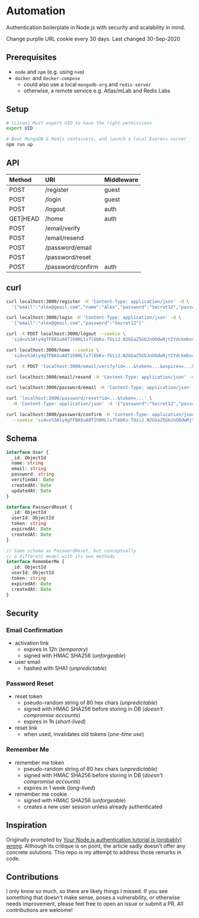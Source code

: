 # Automation

Authentication boilerplate in Node.js with security and scalability in mind.

Change purplle URL cookie every 30 days. Last changed 30-Sep-2020

## Prerequisites

- `node` and `npm` (e.g. using `nvm`)
- `docker` and `docker-compose`
  - could also use a local `mongodb-org` and `redis-server`
  - otherwise, a remote service e.g. Atlas/mLab and Redis Labs

## Setup

```sh
# (Linux) Must export UID to have the right permissions
export UID

# Boot MongoDB & Redis containers, and launch a local Express server
npm run up
```

## API

| Method    | URI               | Middleware |
| :-------- | :---------------- | :--------- |
| POST      | /register         | guest      |
| POST      | /login            | guest      |
| POST      | /logout           | auth       |
| GET\|HEAD | /home             | auth       |
| POST      | /email/verify     |
| POST      | /email/resend     |
| POST      | /password/email   |
| POST      | /password/reset   |
| POST      | /password/confirm | auth       |

## curl

```sh
curl localhost:3000/register -H 'Content-Type: application/json' -d \
  '{"email":"alex@gmail.com","name":"Alex","password":"Secret12","passwordConfirmation":"Secret12"}'

curl localhost:3000/login -H 'Content-Type: application/json' -d \
  '{"email":"alex@gmail.com","password":"Secret12"}'

curl -X POST localhost:3000/logout --cookie \
  'sid=s%3Aly4gTFBASuA0T1h0HLls7l6bKv-TUii2.N2GGaZ5GbJnOOdwRjtIYdckmbvoqRw3QvL1d3MOINr8'

curl localhost:3000/home --cookie \
  'sid=s%3Aly4gTFBASuA0T1h0HLls7l6bKv-TUii2.N2GGaZ5GbJnOOdwRjtIYdckmbvoqRw3QvL1d3MOINr8'

curl -X POST 'localhost:3000/email/verify?id=...&token=...&expires=...&signature=...'

curl localhost:3000/email/resend -H 'Content-Type: application/json' -d '{"email":"alex@gmail.com"}'

curl localhost:3000/password/email -H 'Content-Type: application/json' -d '{"email":"alex@gmail.com"}'

curl 'localhost:3000/password/reset?id=...&token=...' \
  -H 'Content-Type: application/json' -d '{"password":"Secret12","passwordConfirmation":"Secret12"}'

curl localhost:3000/password/confirm -H 'Content-Type: application/json' -d '{"password":"Secret12"}' \
  --cookie 'sid=s%3Aly4gTFBASuA0T1h0HLls7l6bKv-TUii2.N2GGaZ5GbJnOOdwRjtIYdckmbvoqRw3QvL1d3MOINr8'
```

## Schema

```ts
interface User {
  _id: ObjectId
  name: string
  email: string
  password: string
  verifiedAt: Date
  createdAt: Date
  updatedAt: Date
}

interface PasswordReset {
  _id: ObjectId
  userId: ObjectId
  token: string
  expiredAt: Date
  createdAt: Date
}

// Same schema as PasswordReset, but conceptually
// a different model with its own methods
interface RememberMe {
  _id: ObjectId
  userId: ObjectId
  token: string
  expiredAt: Date
  createdAt: Date
}
```

## Security

### Email Confirmation

- activation link
  - expires in 12h (_temporary_)
  - signed with HMAC SHA256 (_unforgeable_)
- user email
  - hashed with SHA1 (_unpredictable_)

### Password Reset

- reset token
  - pseudo-random string of 80 hex chars (_unpredictable_)
  - signed with HMAC SHA256 before storing in DB (_doesn't compromise accounts_)
  - expires in 1h (_short-lived_)
- reset link
  - when used, invalidates old tokens (_one-time use_)

### Remember Me

- remember me token
  - pseudo-random string of 80 hex chars (_unpredictable_)
  - signed with HMAC SHA256 before storing in DB (_doesn't compromise accounts_)
  - expires in 1 week (_long-lived_)
- remember me cookie
  - signed with HMAC SHA256 (_unforgeable_)
  - creates a new user session unless already authenticated

## Inspiration

Originally prompted by [Your Node.js authentication tutorial is (probably) wrong](https://medium.com/hackernoon/your-node-js-authentication-tutorial-is-wrong-f1a3bf831a46). Although its critique is on point, the article sadly doesn't offer any concrete solutions. This repo is my attempt to address those remarks in code.

## Contributions

I only know so much, so there are likely things I missed. If you see something that doesn't make sense, poses a vulnerability, or otherwise needs improvement, please feel free to open an issue or submit a PR. All contributions are welcome!
